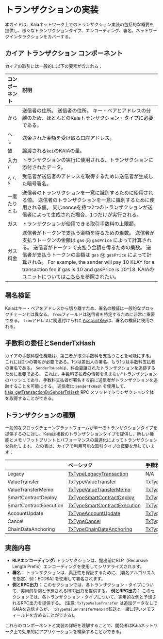 # トランザクションの実装

本ガイドは、Kaiaネットワーク上でのトランザクション実装の包括的な概要を提供し、様々なトランザクションタイプ、エンコーディング、署名、ネットワークインタラクションをカバーする。

## カイア トランザクション コンポーネント

カイアの取引には一般的に以下の要素が含まれる：

| コンポーネント       | 説明                                                                                                                                                                                                                                                                                                                                                         |
| :------------ | :--------------------------------------------------------------------------------------------------------------------------------------------------------------------------------------------------------------------------------------------------------------------------------------------------------------------------------------------------------- |
| から            | 送信者の住所。  送信者の住所。  キー・ペアとアドレスの分離のため、ほとんどのKaiaトランザクション・タイプに必要である。                                                                                                                                                                                                                                                                                            |
| へ\`。          | 送金された金額を受け取る口座アドレス。                                                                                                                                                                                                                                                                                                                                        |
| 値             | 譲渡される`kei`のKAIAの量。                                                                                                                                                                                                                                                                                                                                         |
| 入力\\`        | トランザクションの実行に使用される、トランザクションに添付されたデータ。                                                                                                                                                                                                                                                                                                                       |
| `v`, `r`, `s` | 受信者が送信者のアドレスを取得するために送信者が生成した暗号署名。                                                                                                                                                                                                                                                                                                                          |
| 一度たりとも        | 送信者のトランザクションを一意に識別するために使用される値。 送信者のトランザクションを一意に識別するために使用される値。 同じnonceを持つ2つのトランザクションが送信者によって生成された場合、1つだけが実行される。                                                                                                                                                                                                                                             |
| ガス            | トランザクションが使用できる取引手数料の上限額。                                                                                                                                                                                                                                                                                                                                   |
| ガス料金          | 送信者がトークンで支払う金額を得るための乗数。 送信者が支払うトークンの金額は `gas` ⑭ `gasPrice` によって計算される。 送信者がトークンで支払う金額を得るための乗数。 送信者が支払うトークンの金額は `gas` ⑭ `gasPrice` によって計算される。 For example, the sender will pay 10 KLAY for a transaction fee if gas is 10 and gasPrice is 10^18. KAIAのユニットについては[こちら](../../learn/token-economics/kaia-native-token.md#units-of-kaia)を参照されたい。 |

## 署名検証

Kaiaはキー・ペアをアドレスから切り離すため、署名の検証は一般的なブロックチェーンとは異なる。  `from`フィールドは送信者を特定するために非常に重要である。  `from`アドレスに関連付けられた[AccountKey](../../learn/accounts.md#account-key)は、署名の検証に使用される。

## 手数料の委任とSenderTxHash

カイアの手数料委任機能は、第三者が取引手数料を支払うことを可能にする。  これには2つの署名が必要である。1つは差出人の署名、もう1つは手数料支払者の署名である。 `SenderTxHash`は、料金委譲されたトランザクションを追跡するために重要である。 これは、手数料支払者の情報を含まない\*トランザクションのハッシュであり、手数料支払者が署名する前に送信者がトランザクションを追跡することを可能にする。  送信者は `SenderTxHash` を使用して、[kaia_getTransactionBySenderTxHash](../../references/json-rpc/kaia/get-transaction-by-sender-tx-hash) RPC メソッドでトランザクション全体を取得することができる。

## トランザクションの種類

一般的なブロックチェーンプラットフォームが単一のトランザクションタイプを提供するのに対し、Kaiaは複数のトランザクションタイプを提供し、新しい機能とメモリフットプリントとパフォーマンスの最適化によってトランザクションを強化します。 次の表は、カイアで利用可能な取引タイプの概要を示しています：

|                        | ベーシック                                                                   | 手数料の委任                                                                                                   | 料金の一部委任                                                                                                                            |
| :--------------------- | :---------------------------------------------------------------------- | :------------------------------------------------------------------------------------------------------- | :--------------------------------------------------------------------------------------------------------------------------------- |
| Legacy                 | [TxTypeLegacyTransaction](./basic.md#txtypelegacytransaction)           | N/A                                                                                                      | N/A                                                                                                                                |
| ValueTransfer          | [TxTypeValueTransfer](./basic.md#txtypevaluetransfer)                   | [TxTypeFeeDelegatedValueTransfer](./fee-delegation.md#txtypefeedelegatedvaluetransfer)                   | [TxTypeFeeDelegatedValueTransferWithRatio](./partial-fee-delegation.md#txtypefeedelegatedvaluetransferwithratio)                   |
| ValueTransferMemo      | [TxTypeValueTransferMemo](./basic.md#txtypevaluetransfermemo)           | [TxTypeFeeDelegatedValueTransferMemo](./fee-delegation.md#txtypefeedelegatedvaluetransfermemo)           | [TxTypeFeeDelegatedValueTransferMemoWithRatio](./partial-fee-delegation.md#txtypefeedelegatedvaluetransfermemowithratio)           |
| SmartContractDeploy    | [TxTypeSmartContractDeploy](./basic.md#txtypesmartcontractdeploy)       | [TxTypeFeeDelegatedSmartContractDeploy](./fee-delegation.md#txtypefeedelegatedsmartcontractdeploy)       | [TxTypeFeeDelegatedSmartContractDeployWithRatio](./partial-fee-delegation.md#txtypefeedelegatedsmartcontractdeploywithratio)       |
| SmartContractExecution | [TxTypeSmartContractExecution](./basic.md#txtypesmartcontractexecution) | [TxTypeFeeDelegatedSmartContractExecution](./fee-delegation.md#txtypefeedelegatedsmartcontractexecution) | [TxTypeFeeDelegatedSmartContractExecutionWithRatio](./partial-fee-delegation.md#txtypefeedelegatedsmartcontractexecutionwithratio) |
| AccountUpdate          | [TxTypeAccountUpdate](./basic.md#txtypeaccountupdate)                   | [TxTypeFeeDelegatedAccountUpdate](./fee-delegation.md#txtypefeedelegatedaccountupdate)                   | [TxTypeFeeDelegatedAccountUpdateWithRatio](./partial-fee-delegation.md#txtypefeedelegatedaccountupdatewithratio)                   |
| Cancel                 | [TxTypeCancel](./basic.md#txtypecancel)                                 | [TxTypeFeeDelegatedCancel](./fee-delegation.md#txtypefeedelegatedcancel)                                 | [TxTypeFeeDelegatedCancelWithRatio](./partial-fee-delegation.md#txtypefeedelegatedcancelwithratio)                                 |
| ChainDataAnchoring     | [TxTypeChainDataAnchoring](./basic.md#txtypechaindataanchoring)         | [TxTypeFeeDelegatedChainDataAnchoring](./fee-delegation.md#txtypefeedelegatedchaindataanchoring)         | [TxTypeFeeDelegatedChainDataAnchoringWithRatio](./partial-fee-delegation.md#txtypefeedelegatedchaindataanchoringwithratio)         |

## 実施内容

- **RLPエンコーディング:** トランザクションは、提出前にRLP（Recursive Length Prefix）エンコーディングを使用してシリアライズされます。
- **署名：** トランザクションは、真正性を保証するために、[署名アルゴリズムを指定、例：ECDSA] を使用して署名されます。
- **例とRPC出力：** このセクションでは、各トランザクション・タイプについて、実用的な例と予想されるRPC出力を提供する。  **例とRPC出力：** このセクションでは、各トランザクション・タイプについて、実用的な例と予想されるRPC出力を提供する。  (注意: `TxTypeValueTransfer` は追加データなしでKAIAを送信するが、 `TxTypeValueTransferMemo` は転送と一緒に短いメモフィールドを含めることができる)。

これらのコンポーネントと実装の詳細を理解することで、開発者はKaiaネットワーク上で効果的にアプリケーションを構築することができる。
